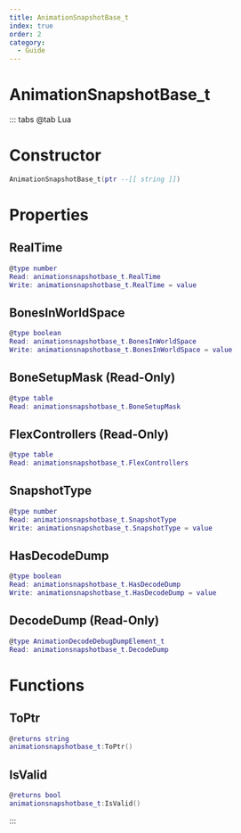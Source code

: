 ```yaml
---
title: AnimationSnapshotBase_t
index: true
order: 2
category:
  - Guide
---
```


# AnimationSnapshotBase_t

::: tabs
@tab Lua
# Constructor
```lua
AnimationSnapshotBase_t(ptr --[[ string ]])
```
# Properties
## RealTime 
```lua
@type number
Read: animationsnapshotbase_t.RealTime
Write: animationsnapshotbase_t.RealTime = value
```
## BonesInWorldSpace 
```lua
@type boolean
Read: animationsnapshotbase_t.BonesInWorldSpace
Write: animationsnapshotbase_t.BonesInWorldSpace = value
```
## BoneSetupMask (Read-Only)
```lua
@type table
Read: animationsnapshotbase_t.BoneSetupMask
```
## FlexControllers (Read-Only)
```lua
@type table
Read: animationsnapshotbase_t.FlexControllers
```
## SnapshotType 
```lua
@type number
Read: animationsnapshotbase_t.SnapshotType
Write: animationsnapshotbase_t.SnapshotType = value
```
## HasDecodeDump 
```lua
@type boolean
Read: animationsnapshotbase_t.HasDecodeDump
Write: animationsnapshotbase_t.HasDecodeDump = value
```
## DecodeDump (Read-Only)
```lua
@type AnimationDecodeDebugDumpElement_t
Read: animationsnapshotbase_t.DecodeDump
```
# Functions
## ToPtr
```lua
@returns string
animationsnapshotbase_t:ToPtr()
```
## IsValid
```lua
@returns bool
animationsnapshotbase_t:IsValid()
```

:::